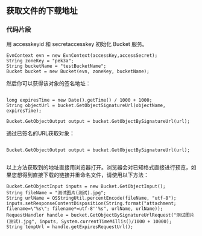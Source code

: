 ## 获取文件的下载地址



### 代码片段
用 accesskeyid 和 secretaccesskey 初始化 Bucket 服务。

```
EvnContext evn = new EvnContext(accessKey,accessSecret);
String zoneKey = "pek3a";
String bucketName = "testBucketName";
Bucket bucket = new Bucket(evn, zoneKey, bucketName);

```

然后你可以获得该对象的签名地址：


```

long expiresTime = new Date().getTime() / 1000 + 1000;
String objectUrl = bucket.GetObjectSignatureUrl(objectName, expiresTime);

Bucket.GetObjectOutput output = bucket.GetObjectBySignatureUrl(url);

```
通过已签名的URL获取对象：

```

Bucket.GetObjectOutput output = bucket.GetObjectBySignatureUrl(url);


```

以上方法获取到的地址直接用浏览器打开。浏览器会对已知格式直接进行预览，如果您想得到直接下载的链接并重命名文件，请使用以下方法：

```
Bucket.GetObjectInput inputs = new Bucket.GetObjectInput();
String fileName = "测试图片(测试).jpg";
String urlName = QSStringUtil.percentEncode(fileName, "utf-8");
inputs.setResponseContentDisposition(String.format("attachment; filename=\"%s\"; filename*=utf-8''%s", urlName, urlName));
RequestHandler handle = bucket.GetObjectBySignatureUrlRequest("测试图片(测试).jpg", inputs, System.currentTimeMillis()/1000 + 10000);
String tempUrl = handle.getExpiresRequestUrl();

```
